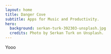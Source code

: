 ```yaml
---
layout: home
title: Danger Cove
subtitle: Apps for Music and Productivity.
hero:
  background: serkan-turk-392303-unsplash.jpg
  credits: Photo by Serkan Turk on Unsplash.
---
```


Yooo
